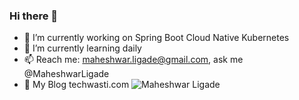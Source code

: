 ### Hi there 👋
- 🔭 I’m currently working on Spring Boot Cloud Native Kubernetes
- 🌱 I’m currently learning daily
- 📫 Reach me: maheshwar.ligade@gmail.com, ask me @MaheshwarLigade
- 💬  My Blog techwasti.com
![Maheshwar Ligade](https://github-readme-stats.vercel.app/api?username=maheshwarligade&show_icons=true&theme=tokyonight)
